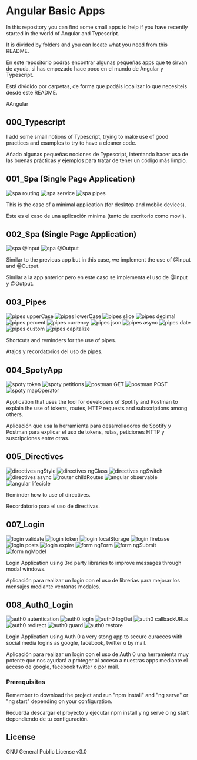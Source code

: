 # Angular Basic Apps

In this repository you can find some small apps to help if you have recently started in the world of Angular and Typescript.

It is divided by folders and you can locate what you need from this README.

En este repositorio podrás encontrar algunas pequeñas apps que te sirvan de ayuda, si has empezado hace poco en el mundo de Angular y Typescript.

Está dividido por carpetas, de forma que podáis localizar lo que necesiteis desde este README.

#Angular

## 000_Typescript

I add some small notions of Typescript, trying to make use of good practices and examples to try to have a cleaner code.

Añado algunas pequeñas nociones de Typescript, intentando hacer uso de las buenas prácticas y ejemplos para tratar de tener un código más limpio.

## 001_Spa (Single Page Application)
![spa routing](https://img.shields.io/badge/spa-routing-brightgreen.svg)
![spa service](https://img.shields.io/badge/spa-service-blue.svg)
![spa pipes](https://img.shields.io/badge/spa-pipes-brightgreen.svg)

This is the case of a minimal application (for desktop and mobile devices).

Este es el caso de una aplicación mínima (tanto de escritorio como movil).

## 002_Spa (Single Page Application)
![spa @Input](https://img.shields.io/badge/spa-@Input-brightgreen.svg)
![spa @Output](https://img.shields.io/badge/spa-@Output-blue.svg)

Similar to the previous app but in this case, we implement the use of @Input and @Output.

Similar a la app anterior pero en este caso se implementa el uso de @Input y @Output.

## 003_Pipes
![pipes upperCase](https://img.shields.io/badge/pipes-upperCase-brightgreen.svg)
![pipes lowerCase](https://img.shields.io/badge/pipes-lowerCase-blue.svg)
![pipes slice](https://img.shields.io/badge/pipes-slice-brightgreen.svg)
![pipes decimal](https://img.shields.io/badge/pipes-decimal-blue.svg)
![pipes percent](https://img.shields.io/badge/pipes-percent-brightgreen.svg)
![pipes currency](https://img.shields.io/badge/pipes-currency-blue.svg)
![pipes json](https://img.shields.io/badge/pipes-async-brightgreen.svg)
![pipes async](https://img.shields.io/badge/pipes-decimal-blue.svg)
![pipes date](https://img.shields.io/badge/pipes-date-brightgreen.svg)
![pipes custom](https://img.shields.io/badge/pipes-custom-blue.svg)
![pipes capitalize](https://img.shields.io/badge/pipes-capitalize-brightgreen.svg)

Shortcuts and reminders for the use of pipes.

Atajos y recordatorios del uso de pipes.

## 004_SpotyApp
![spoty token](https://img.shields.io/badge/pipes-token-brightgreen.svg)
![spoty petitions](https://img.shields.io/badge/pipes-petition-blue.svg)
![postman GET](https://img.shields.io/badge/postman-GET-brightgreen.svg)
![postman POST](https://img.shields.io/badge/postman-POST-blue.svg)
![spoty mapOperator](https://img.shields.io/badge/spoty-mapOperator-blue.svg)

Application that uses the tool for developers of Spotify and Postman to explain the use of tokens, routes, HTTP requests and subscriptions among others.

Aplicación que usa la herramienta para desarrolladores de Spotify y Postman para explicar el uso de tokens, rutas, peticiones HTTP y suscripciones entre otras.

## 005_Directives
![directives ngStyle](https://img.shields.io/badge/directives-ngStyle-brightgreen.svg)
![directives ngClass](https://img.shields.io/badge/directives-ngClass-blue.svg)
![directives ngSwitch](https://img.shields.io/badge/directives-ngSwitch-brightgreen.svg)
![directives async](https://img.shields.io/badge/directives-async-blue.svg)
![router childRoutes](https://img.shields.io/badge/router-childRoutes-blue.svg)
![angular observable](https://img.shields.io/badge/angular-observable-blue.svg)
![angular lifecicle](https://img.shields.io/badge/angular-lifecicle-blue.svg)

Reminder how to use of directives.

Recordatorio para el uso de directivas.

## 007_Login
![login validate](https://img.shields.io/badge/login-validate-blue.svg)
![login token](https://img.shields.io/badge/login-token-blue.svg)
![login localStorage](https://img.shields.io/badge/login-localStorage-blue.svg)
![login firebase](https://img.shields.io/badge/login-firebase-blue.svg)
![login posts](https://img.shields.io/badge/login-posts-blue.svg)
![login expire](https://img.shields.io/badge/login-expire-blue.svg)
![form ngForm](https://img.shields.io/badge/form-ngForm-blue.svg)
![form ngSubmit](https://img.shields.io/badge/form-ngSubmit-blue.svg)
![form ngModel](https://img.shields.io/badge/form-ngModel-blue.svg)

Login Application using 3rd party libraries to improve messages through modal windows.

Aplicación para realizar un login con el uso de librerias para mejorar los mensajes mediante ventanas modales.

## 008_Auth0_Login
![auth0 autentication](https://img.shields.io/badge/auth0-autentication-blue.svg)
![auth0 logIn](https://img.shields.io/badge/auth0-logIn-blue.svg)
![auth0 logOut](https://img.shields.io/badge/auth0-logOut-blue.svg)
![auth0 callbackURLs](https://img.shields.io/badge/auth0-callbackURLs-blue.svg)
![auth0 redirect](https://img.shields.io/badge/auth0-redirect-blue.svg)
![auth0 guard](https://img.shields.io/badge/auth0-guard-blue.svg)
![auth0 restore](https://img.shields.io/badge/auth0-restore-blue.svg)

Login Application using Auth 0 a very stong app to secure ouracces with social media logins as google, facebook, twitter o by mail.

Aplicación para realizar un login con el uso de Auth 0 una herramienta muy potente que nos ayudará a proteger al acceso a nuestras apps mediante el acceso de google, facebook twitter o por mail.

### Prerequisites

Remember to download the project and run "npm install" and "ng serve" or "ng start" depending on your configuration.

Recuerda descargar el proyecto y ejecutar npm install y ng serve o ng start dependiendo de tu configuración.

## License

GNU General Public License v3.0
